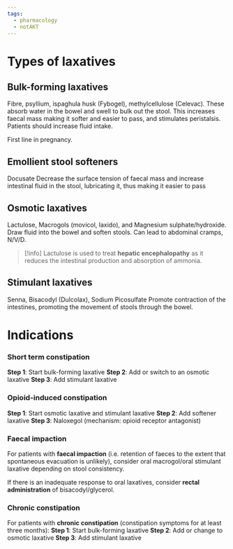 ```yaml
---
tags:
  - pharmacology
  - notAKT
---
```

# Types of laxatives
## Bulk-forming laxatives
Fibre, psyllium, ispaghula husk (Fybogel), methylcellulose (Celevac). 
These absorb water in the bowel and swell to bulk out the stool. This increases faecal mass making it softer and easier to pass, and stimulates peristalsis. 
Patients should increase fluid intake. 

First line in pregnancy. 
## Emollient stool softeners 
Docusate
Decrease the surface tension of faecal mass and increase intestinal fluid in the stool, lubricating it, thus making it easier to pass

## Osmotic laxatives
Lactulose, Macrogols (movicol, laxido), and Magnesium sulphate/hydroxide. 
Draw fluid into the bowel and soften stools.
Can lead to abdominal cramps, N/V/D. 

>[!info]
>Lactulose is used to treat **hepatic encephalopathy** as it reduces the intestinal production and absorption of ammonia.

## Stimulant laxatives
Senna, Bisacodyl (Dulcolax), Sodium Picosulfate
Promote contraction of the intestines, promoting the movement of stools through the bowel.

# Indications
### Short term constipation
**Step 1**: Start bulk-forming laxative
**Step 2**: Add or switch to an osmotic laxative
**Step 3**: Add stimulant laxative

### Opioid-induced constipation
**Step 1**: Start osmotic laxative and stimulant laxative
**Step 2**: Add softener laxative
**Step 3**: Naloxegol (mechanism: opioid receptor antagonist)

### Faecal impaction
For patients with **faecal impaction** (i.e. retention of faeces to the extent that spontaneous evacuation is unlikely), consider oral macrogol/oral stimulant laxative depending on stool consistency.

If there is an inadequate response to oral laxatives, consider **rectal administration** of bisacodyl/glycerol.

### Chronic constipation
For patients with **chronic constipation** (constipation symptoms for at least three months):
**Step 1**: Start bulk-forming laxative
**Step 2**: Add or change to osmotic laxative
**Step 3**: Add stimulant laxative